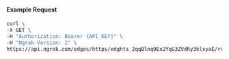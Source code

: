 <!-- Code generated for API Clients. DO NOT EDIT. -->

#### Example Request

```bash
curl \
-X GET \
-H "Authorization: Bearer {API_KEY}" \
-H "Ngrok-Version: 2" \
https://api.ngrok.com/edges/https/edghts_2qqBlnq9Ex2YqG3ZVdRy3klxyaE/routes/edghtsrt_2qqBltqrQtbfvJfO2kSFoYM1nX1/websocket_tcp_converter
```

